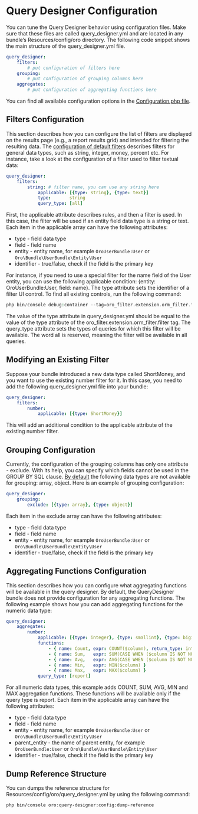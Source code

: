 # Query Designer Configuration

You can tune the Query Designer behavior using configuration files. Make sure that these files are called query_designer.yml and are located in any bundle’s Resources/config/oro directory. The following code snippet shows the main structure of the query_designer.yml file.

```yaml
query_designer:
    filters:
        # put configuration of filters here
    grouping:
        # put configuration of grouping columns here
    aggregates:
        # put configuration of aggregating functions here
```

You can find all available configuration options in the <a href="https://github.com/oroinc/platform/blob/5.1/src/Oro/Bundle/QueryDesignerBundle/QueryDesigner/Configuration.php" target="_blank">Configuration.php file</a>.

## Filters Configuration

This section describes how you can configure the list of filters are displayed on the results page (e.g., a report results grid) and intended for filtering the resulting data.
The <a href="https://github.com/oroinc/platform/blob/5.1/src/Oro/Bundle/QueryDesignerBundle/Resources/config/oro/query_designer.yml" target="_blank">configuration of default filters</a> describes filters for general data types, such as string, integer, money, percent etc. For instance, take a look at the configuration of a filter used to filter textual data:

```yaml
query_designer:
    filters:
        string: # filter name, you can use any string here
            applicable: [{type: string}, {type: text}]
            type:       string
            query_type: [all]
```

First, the applicable attribute describes rules, and then a filter is used. In this case, the filter will be used if an entity field data type is a string or text. Each item in the applicable array can have the following attributes:

- type - field data type
- field - field name
- entity - entity name, for example `OroUserBundle:User` or `Oro\Bundle\UserBundle\Entity\User`
- identifier - true/false, check if the field is the primary key

For instance, if you need to use a special filter for the name field of the User entity, you can use the following applicable condition: {entity: OroUserBundle:User, field: name}.
The type attribute sets the identifier of a filter UI control. To find all existing controls, run the following command:

```php
php bin/console debug:container --tag=oro_filter.extension.orm_filter.filter --show-private
```

The value of the type attribute in query_designer.yml should be equal to the value of the type attribute of the oro_filter.extension.orm_filter.filter tag.
The query_type attribute sets the types of queries for which this filter will be available. The word all is reserved, meaning the filter will be available in all queries.

## Modifying an Existing Filter

Suppose your bundle introduced a new data type called ShortMoney, and you want to use the existing number filter for it. In this case, you need to add the following query_designer.yml file into your bundle:

```yaml
query_designer:
    filters:
        number:
            applicable: [{type: ShortMoney}]
```

This will add an additional condition to the applicable attribute of the existing number filter.

## Grouping Configuration

Currently, the configuration of the grouping columns has only one attribute - exclude. With its help, you can specify which fields cannot be used in the GROUP BY SQL clause. <a href="https://github.com/oroinc/platform/blob/5.1/src/Oro/Bundle/QueryDesignerBundle/Resources/config/oro/query_designer.yml" target="_blank">By default</a> the following data types are not available for grouping: array, object. Here is an example of grouping configuration:

```yaml
query_designer:
    grouping:
        exclude: [{type: array}, {type: object}]
```

Each item in the exclude array can have the following attributes:

- type - field data type
- field - field name
- entity - entity name, for example `OroUserBundle:User` or `Oro\Bundle\UserBundle\Entity\User`
- identifier - true/false, check if the field is the primary key

## Aggregating Functions Configuration

This section describes how you can configure what aggregating functions will be available in the query designer. By default, the QueryDesigner bundle does not provide configuration for any aggregating functions. The following example shows how you can add aggregating functions for the numeric data type:

```yaml
query_designer:
    aggregates:
        number:
            applicable: [{type: integer}, {type: smallint}, {type: bigint}, {type: decimal}, {type: float}, {type: money}, {type: percent}]
            functions:
                - { name: Count, expr: COUNT($column), return_type: integer }
                - { name: Sum,   expr: SUM(CASE WHEN ($column IS NOT NULL) THEN $column ELSE 0 END) }
                - { name: Avg,   expr: AVG(CASE WHEN ($column IS NOT NULL) THEN $column ELSE 0 END) }
                - { name: Min,   expr: MIN($column) }
                - { name: Max,   expr: MAX($column) }
            query_type: [report]
```

For all numeric data types, this example adds COUNT, SUM, AVG, MIN and MAX aggregation functions. These functions will be available only if the query type is report.
Each item in the applicable array can have the following attributes:

- type - field data type
- field - field name
- entity - entity name, for example `OroUserBundle:User` or `Oro\Bundle\UserBundle\Entity\User`
- parent_entity - the name of parent entity, for example `OroUserBundle:User` or `Oro\Bundle\UserBundle\Entity\User`
- identifier - true/false, check if the field is the primary key

## Dump Reference Structure

You can dumps the reference structure for Resources/config/oro/query_designer.yml by using the following command:

```none
php bin/console oro:query-designer:config:dump-reference
```

<!-- Frontend -->
